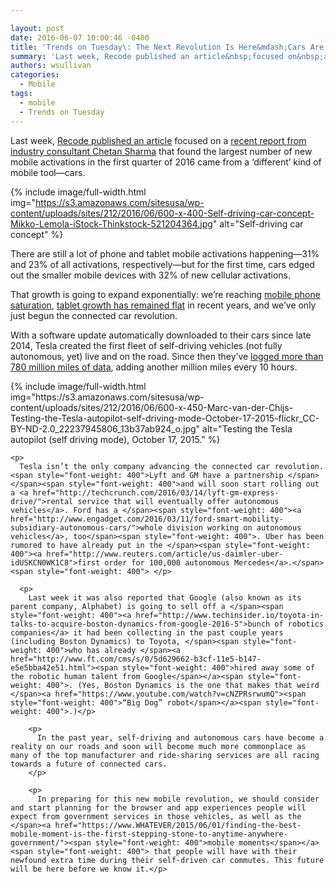 ```yaml
---

layout: post
date: 2016-06-07 10:00:46 -0400
title: 'Trends on Tuesday\: The Next Revolution Is Here&mdash;Cars Are the New Mobile Devices'
summary: 'Last week, Recode published an article&nbsp;focused on&nbsp;a recent report from industry consultant Chetan Sharma that found the largest number of new mobile activations in the first quarter of 2016 came from a &lsquo;different&rsquo; kind of mobile tool&mdash;cars. There are still a lot of phone and tablet mobile activations happening&mdash;31% and 23% of all activations, respectively&mdash;but'
authors: wsullivan
categories:
  - Mobile
tags:
  - mobile
  - Trends on Tuesday
---
```


Last week, [Recode published an article](http://www.recode.net/2016/5/26/11785930/connected-cars-cellular-growth)</span><span style="font-weight: 400"> focused on a </span>[<span style="font-weight: 400">recent report from industry consultant Chetan Sharma</span>](http://www.chetansharma.com/usmarketupdateq12016.htm) <span style="font-weight: 400">that found the largest number of new mobile activations in the first quarter of 2016 came from a ‘different’ kind of mobile tool—cars.</p> 
{% include image/full-width.html img="https://s3.amazonaws.com/sitesusa/wp-content/uploads/sites/212/2016/06/600-x-400-Self-driving-car-concept-Mikko-Lemola-iStock-Thinkstock-521204364.jpg" alt="Self-driving car concept" %} 

<p>
  There are still a lot of phone and tablet mobile activations happening—31% and 23% of all activations, respectively—but for the first time, cars edged out the smaller mobile devices with 32% of new cellular activations.
</p>

<p>
  That growth is going to expand exponentially: we&#8217;re reaching </span><a href="https://www.WHATEVER/2016/04/26/trends-on-tuesday-smartphone-ownership-reaching-saturation-fueling-media-consumption/"><span style="font-weight: 400">mobile phone saturation</span></a><span style="font-weight: 400">, </span><span style="font-weight: 400"><a href="https://www.WHATEVER/2015/11/17/trends-on-tuesday-smartphone-and-tablet-adoption-grows-while-other-digital-devices-slump/">tablet growth has remained flat</a> in recent years</span><span style="font-weight: 400">, and we’ve only just begun the connected car revolution.</p> 
  
  <p>
    With a software update automatically downloaded to their cars since late 2014, Tesla created the first fleet of self-driving vehicles (not fully autonomous, yet) live and on the road. Since then they&#8217;ve </span><span style="font-weight: 400"><a href="http://qz.com/694520/tesla-has-780-million-miles-of-driving-data-and-adds-another-million-every-10-hours/">logged more than 780 million miles of data</a>, adding another million miles every 10 hours</span><span style="font-weight: 400">.</p> 
{% include image/full-width.html img="https://s3.amazonaws.com/sitesusa/wp-content/uploads/sites/212/2016/06/600-x-450-Marc-van-der-Chijs-Testing-the-Tesla-autopilot-self-driving-mode-October-17-2015-flickr_CC-BY-ND-2.0_22237945806_13b37ab924_o.jpg" alt="Testing the Tesla autopilot (self driving mode), October 17, 2015." %} 
    
    <p>
      Tesla isn’t the only company advancing the connected car revolution. <span style="font-weight: 400">Lyft and GM have a partnership </span></span><span style="font-weight: 400">and will soon start rolling out a <a href="http://techcrunch.com/2016/03/14/lyft-gm-express-drive/">rental service that will eventually offer autonomous vehicles</a>. Ford has a </span><span style="font-weight: 400"><a href="http://www.engadget.com/2016/03/11/ford-smart-mobility-subsidiary-autonomous-cars/">whole division working on autonomous vehicles</a>, too</span><span style="font-weight: 400">. Uber has been rumored to have already put in the </span><span style="font-weight: 400"><a href="http://www.reuters.com/article/us-daimler-uber-idUSKCN0WK1C8">first order for 100,000 autonomous Mercedes</a>.</span><span style="font-weight: 400"> </p> 
      
      <p>
        Last week it was also reported that Google (also known as its parent company, Alphabet) is going to sell off a </span><span style="font-weight: 400"><a href="http://www.techinsider.io/toyota-in-talks-to-acquire-boston-dynamics-from-google-2016-5">bunch of robotics companies</a> it had been collecting in the past couple years (including Boston Dynamics) to Toyota, </span><span style="font-weight: 400">who has already </span><a href="http://www.ft.com/cms/s/0/5d629662-b3cf-11e5-b147-e5e5bba42e51.html"><span style="font-weight: 400">hired away some of the robotic human talent from Google</span></a><span style="font-weight: 400">. (Yes, Boston Dynamics is the one that makes that weird </span><a href="https://www.youtube.com/watch?v=cNZPRsrwumQ"><span style="font-weight: 400">“Big Dog” robot</span></a><span style="font-weight: 400">.)</p> 
        
        <p>
          In the past year, self-driving and autonomous cars have become a reality on our roads and soon will become much more commonplace as many of the top manufacturer and ride-sharing services are all racing towards a future of connected cars.
        </p>
        
        <p>
          In preparing for this new mobile revolution, we should consider and start planning for the browser and app experiences people will expect from government services in those vehicles, as well as the </span><a href="https://www.WHATEVER/2015/06/01/finding-the-best-mobile-moment-is-the-first-stepping-stone-to-anytime-anywhere-government/"><span style="font-weight: 400">mobile moments</span></a><span style="font-weight: 400"> that people will have with their newfound extra time during their self-driven car commutes. This future will be here before we know it.</p>